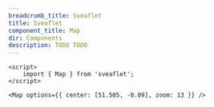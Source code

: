 ```yaml
---
breadcrumb_title: Sveaflet
title: Sveaflet
component_title: Map
dir: Components
description: TODO TODO
---
```


```svelte example
<script>
	import { Map } from 'sveaflet';
</script>

<Map options={{ center: [51.505, -0.09], zoom: 13 }} />
```

